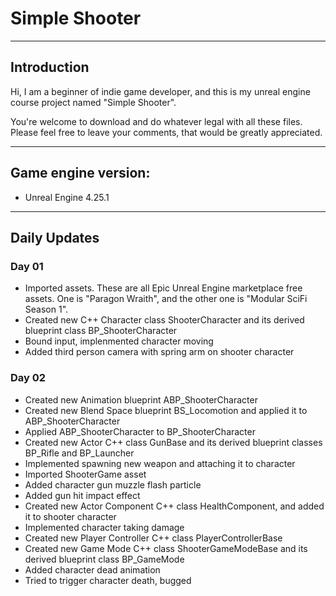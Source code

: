# Simple Shooter
---
## Introduction
Hi, I am a beginner of indie game developer, and this is my unreal engine course project named "Simple Shooter". 

You're welcome to download and do whatever legal with all these files. Please feel free to leave your comments, that would be greatly appreciated.

---
## Game engine version: 
* Unreal Engine 4.25.1

---
## Daily Updates
### Day 01
* Imported assets. These are all Epic Unreal Engine marketplace free assets. One is "Paragon Wraith", and the other one is "Modular SciFi Season 1". 
* Created new C++ Character class ShooterCharacter and its derived blueprint class BP_ShooterCharacter
* Bound input, implenmented character moving
* Added third person camera with spring arm on shooter character

### Day 02
* Created new Animation blueprint ABP_ShooterCharacter
* Created new Blend Space blueprint BS_Locomotion and applied it to ABP_ShooterCharacter
* Applied ABP_ShooterCharacter to BP_ShooterCharacter
* Created new Actor C++ class GunBase and its derived blueprint classes BP_Rifle and BP_Launcher
* Implemented spawning new weapon and attaching it to character 
* Imported ShooterGame asset
* Added character gun muzzle flash particle
* Added gun hit impact effect
* Created new Actor Component C++ class HealthComponent, and added it to shooter character
* Implemented character taking damage
* Created new Player Controller C++ class PlayerControllerBase
* Created new Game Mode C++ class ShooterGameModeBase and its derived blueprint class BP_GameMode
* Added character dead animation
* Tried to trigger character death, bugged
